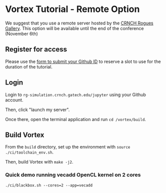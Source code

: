 # Vortex Tutorial - Remote Option

We suggest that you use a remote server hosted by the [CRNCH Rogues Gallery](https://crnch-rg.cc.gatech.edu/). This option will be available until the end of the conference (November 6th)

## Register for access
Please use the [form to submit your Github ID](https://forms.office.com/r/SXUDPwuDuk) to reserve a slot to use for the duration of the tutorial.

## Login
Login to `rg-simulation.crnch.gatech.edu/jupyter` using your Github account.

Then, click "launch my server".

Once there, open the terminal application and run `cd /vortex/build`.

## Build Vortex
From the `build` directory, set up the environment with `source ./ci/toolchain_env.sh`.

Then, build Vortex with `make -j2`.

### Quick demo running vecadd OpenCL kernel on 2 cores
    ./ci/blackbox.sh --cores=2 --app=vecadd
